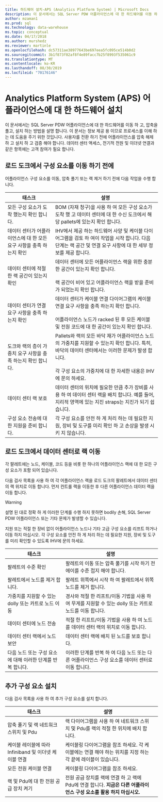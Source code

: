 ```yaml
---
title: 하드웨어 설치-APS (Analytics Platform System) | Microsoft Docs
description: 이 문서에서는 SQL Server PDW 어플라이언스에 대 한 하드웨어를 이동 하 고, 압축을 풀고, 설치 하는 방법을 설명 합니다. 이 문서는 정보 제공 용 이므로 프로세스를 이해 하는 데 도움을 주기 위한 것입니다. 사용자를 전환 하기 전에 어플라이언스를 압축 해제 하 고 설치 하 고 검증 해야 합니다. 데이터 센터 액세스, 전기적 전원 및 이더넷 연결과 같은 항목에는 고객 참여가 필요 합니다.
author: mzaman1
ms.prod: sql
ms.technology: data-warehouse
ms.topic: conceptual
ms.date: 04/17/2018
ms.author: murshedz
ms.reviewer: martinle
ms.openlocfilehash: dc57311ae38977643be697eea5fc095ce514b0d2
ms.sourcegitcommit: 3b1f873f02af8f4e89facc7b25f8993f535061c9
ms.translationtype: MT
ms.contentlocale: ko-KR
ms.lasthandoff: 08/30/2019
ms.locfileid: "70176146"
---
```

# <a name="hardware-installation-for-analytics-platform-system-aps-appliance"></a>Analytics Platform System (APS) 어플라이언스에 대 한 하드웨어 설치
이 문서에서는 SQL Server PDW 어플라이언스에 대 한 하드웨어를 이동 하 고, 압축을 풀고, 설치 하는 방법을 설명 합니다. 이 문서는 정보 제공 용 이므로 프로세스를 이해 하는 데 도움을 주기 위한 것입니다. 사용자를 전환 하기 전에 어플라이언스를 압축 해제 하 고 설치 하 고 검증 해야 합니다. 데이터 센터 액세스, 전기적 전원 및 이더넷 연결과 같은 항목에는 고객 참여가 필요 합니다.  
  
## <a name="BeforeMoving"></a>로드 도크에서 구성 요소를 이동 하기 전에  
어플라이언스 구성 요소를 이동, 압축 풀기 또는 랙 제거 하기 전에 다음 작업을 수행 합니다.  
  
|태스크|설명|  
|--------|---------------|  
|모든 구성 요소가 도착 했는지 확인 합니다.|BOM (자재 청구)을 사용 하 여 모든 구성 요소가 도착 했 고 데이터 센터에 대 한 수신 도크에서 해당 pallets에 있는지 확인 합니다.|  
|데이터 센터가 어플라이언스에 대 한 모든 요구 사항을 충족 하는지 확인|IHV에서 제공 하는 하드웨어 사양 및 케이블 다이어그램을 검토 하 여이 작업을 시작 합니다. 다음 단계는 랙 공간 및 연결 요구 사항에 대 한 세부 정보를 제공 합니다.|  
|데이터 센터에 적절 한 랙 공간이 있는지 확인|데이터 센터에 모든 어플라이언스 랙을 위한 충분 한 공간이 있는지 확인 합니다.<br /><br />랙 공간이 비어 있고 어플라이언스 랙을 받을 준비가 되었는지 확인 합니다.|  
|데이터 센터가 연결 요구 사항을 충족 하는지 확인|데이터 센터가 케이블 연결 다이어그램의 케이블 연결 요구 사항을 충족 하는지 확인 합니다.<br /><br />어플라이언스 노드가 racked 된 후 모든 케이블 및 전원 코드에 대 한 공간이 있는지 확인 합니다.|  
|도크와 랙의 층이 가중치 요구 사항을 충족 하는지 확인 합니다.|Pallets와 랙의 모든 바닥 재가 어플라이언스 노드의 가중치를 지원할 수 있는지 확인 합니다. 특히, 바닥의 데이터 센터에서는 이러한 문제가 발생 합니다.<br /><br />각 구성 요소의 가중치에 대 한 자세한 내용은 IHV에 문의 하세요.|  
|데이터 센터 랙 보호|데이터 센터의 위치에 필요한 만큼 추가 장비를 사용 하 여 데이터 센터 랙을 배치 합니다. 예를 들어, 지리적 영역에 있는 지진 straps는 지진가 되기 쉽습니다.|  
|구성 요소 전송에 대 한 지원을 준비 합니다.|각 구성 요소를 안전 하 게 처리 하는 데 필요한 지원, 장비 및 도구를 미리 확인 하 고 손상을 발생 시 키 지 않습니다.|  
  
## <a name="Moving"></a>로드 도크에서 데이터 센터로 랙 이동  
각 팔레트에는 노드, 케이블, 코드 등을 비롯 한 하나의 어플라이언스 랙에 대 한 모든 구성 요소가 포함 되어 있습니다.  
  
다음 검사 목록을 사용 하 여 각 어플라이언스 랙을 로드 도크의 팔레트에서 데이터 센터의 랙 위치로 이동 합니다. 먼저 컨트롤 랙을 이동한 후 다른 어플라이언스 데이터 랙을 이동 합니다.  
  
> [!WARNING]  
> 설명 된 대로 정확 하 게 이러한 단계를 수행 하지 못하면 bodily 손해, SQL Server PDW 어플라이언스 또는 기타 문제가 발생할 수 있습니다.  
>   
> 지원 또는 적절 한 장비 없이 어플라이언스 노드나 기타 고급 구성 요소를 리프트 하거나 이동 하지 마십시오. 각 구성 요소를 안전 하 게 처리 하는 데 필요한 지원, 장비 및 도구를 미리 확인할 수 있도록 IHV에 문의 하세요.  
  
|태스크|설명|  
|--------|---------------|  
|팔레트의 수준 확인|팔레트의 이동 또는 압축 풀기를 시작 하기 전에이를 수준 접지 해야 합니다.|  
|팔레트에서 노드를 제거 합니다.|팔레트 위쪽에서 시작 하 여 팔레트에서 위쪽 노드를 제거 합니다.|  
|가중치를 지원할 수 있는 dolly 또는 카트로 노드 이동|경사와 적절 한 리프트/이동 기법을 사용 하 여 무게를 지원할 수 있는 dolly 또는 카트로 노드를 이동 합니다.|  
|데이터 센터에 노드 전송|적절 한 리프트/이동 기법을 사용 하 여 노드를 데이터 센터 랙의 위치로 이동 합니다.|  
|데이터 센터 랙에서 노드 보안|데이터 센터 랙에 배치 된 노드를 보호 합니다.|  
|다음 노드 또는 구성 요소에 대해 이러한 단계를 반복 합니다.|이러한 단계를 반복 하 여 다음 노드 또는 다른 어플라이언스 구성 요소를 데이터 센터로 이동 합니다.|  
  
## <a name="AfterMoving"></a>추가 구성 요소 설치  
다음 검사 목록을 사용 하 여 추가 구성 요소를 설치 합니다.  
  
|태스크|설명||  
|--------|---------------|-|  
|압축 풀기 및 랙 네트워크 스위치 및 Pdu|랙 다이어그램을 사용 하 여 네트워크 스위치 및 Pdu를 랙의 적절 한 위치에 배치 합니다.||  
|케이블 레이블에 따라 Infiniband 및 이더넷 케이블 연결|케이블링 다이어그램을 참조 하세요. 각 케이블에는 연결 해야 하는 위치를 지정 하는 각 끝에 레이블이 있습니다.||  
|모든 전원 케이블 연결|케이블링 다이어그램을 참조 하세요.||  
|랙 및 Pdu에 대 한 전원 공급 장치 켜기|전원 공급 장치를 랙에 연결 하 고 랙에 Pdu에 연결 합니다. **지금은 다른 어플라이언스 구성 요소를 활용 하지 마십시오.**||  
  
<!-- MISSING LINKS ## See Also  
[Common Metadata Query Examples &#40;SQL Server PDW&#41;](../sqlpdw/common-metadata-query-examples-sql-server-pdw.md)  -->  
  
